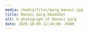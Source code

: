 ```yaml
---
media: /media/files/garg_manasi.jpg
title: Manasi Garg Headshot
alt: A photograph of Manasi Garg
date: 2020-10-09 12:44:00 -0500
---
```

